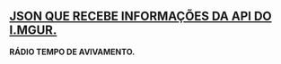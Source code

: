 

## <b><u>JSON QUE RECEBE INFORMAÇÕES DA API DO I.MGUR.</u><b>

<p><b>RÁDIO TEMPO DE AVIVAMENTO.</b</p>
